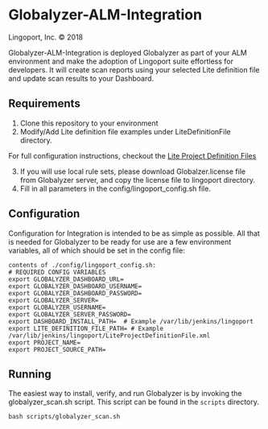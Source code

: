 # Globalyzer-ALM-Integration
Lingoport, Inc. &copy; 2018

Globalyzer-ALM-Integration is deployed Globalyzer as part of your ALM environment and make the adoption of Lingoport suite effortless for developers. It will create scan reports using your selected Lite definition file and update scan results to your Dashboard.

## Requirements
1. Clone this repository to your environment
2. Modify/Add Lite definition file examples under LiteDefinitionFile directory.

For full configuration instructions, checkout the [Lite Project Definition Files][wiki]

[wiki]: https://globalyzer.lingoport.net/gzserver/help/referenceLite/project-definition-file-overview.html

3. If you will use local rule sets, please download Globalzer.license file from Globalyzer server, and copy the license file to lingoport directory.
4. Fill in all parameters in the config/lingoport_config.sh file.

## Configuration
Configuration for Integration is intended to be as simple as possible. All that is needed for Globalyzer to be ready for use are a few environment variables, all of which should be set in the config file:

    contents of ./config/lingoport_config.sh:
    # REQUIRED CONFIG VARIABLES
    export GLOBALYZER_DASHBOARD_URL=
    export GLOBALYZER_DASHBOARD_USERNAME=
    export GLOBALYZER_DASHBOARD_PASSWORD=
    export GLOBALYZER_SERVER=
    export GLOBALYZER_USERNAME=
    export GLOBALYZER_SERVER_PASSWORD=
    export DASHBOARD_INSTALL_PATH=  # Example /var/lib/jenkins/lingoport
    export LITE_DEFINITION_FILE_PATH= # Example /var/lib/jenkins/lingoport/LiteProjectDefinitionFile.xml
    export PROJECT_NAME=
    export PROJECT_SOURCE_PATH=

## Running

The easiest way to install, verify, and run Globalyzer is by invoking the globalyzer_scan.sh script. This script can be found
in the `scripts` directory.

    bash scripts/globalyzer_scan.sh
